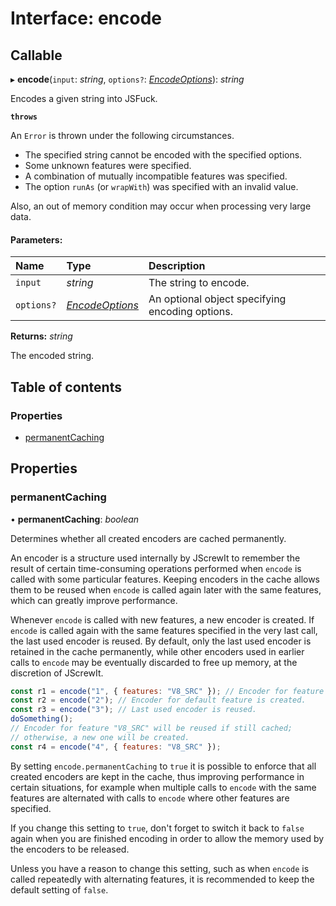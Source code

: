 # Interface: encode

## Callable

▸ **encode**(`input`: *string*, `options?`: [*EncodeOptions*](encodeoptions.md)): *string*

Encodes a given string into JSFuck.

**`throws`** 

An `Error` is thrown under the following circumstances.
 - The specified string cannot be encoded with the specified options.
 - Some unknown features were specified.
 - A combination of mutually incompatible features was specified.
 - The option `runAs` (or `wrapWith`) was specified with an invalid value.

Also, an out of memory condition may occur when processing very large data.

#### Parameters:

Name | Type | Description |
:------ | :------ | :------ |
`input` | *string* |   The string to encode.    |
`options?` | [*EncodeOptions*](encodeoptions.md) |   An optional object specifying encoding options.    |

**Returns:** *string*

The encoded string.

## Table of contents

### Properties

- [permanentCaching](encode.md#permanentcaching)

## Properties

### permanentCaching

• **permanentCaching**: *boolean*

Determines whether all created encoders are cached permanently.

An encoder is a structure used internally by JScrewIt to remember the result of certain
time-consuming operations performed when `encode` is called with some particular features.
Keeping encoders in the cache allows them to be reused when `encode` is called again later
with the same features, which can greatly improve performance.

Whenever `encode` is called with new features, a new encoder is created.
If `encode` is called again with the same features specified in the very last call, the last
used encoder is reused.
By default, only the last used encoder is retained in the cache permanently, while other
encoders used in earlier calls to `encode` may be eventually discarded to free up memory, at
the discretion of JScrewIt.

```js
const r1 = encode("1", { features: "V8_SRC" }); // Encoder for feature "V8_SRC" is created.
const r2 = encode("2"); // Encoder for default feature is created.
const r3 = encode("3"); // Last used encoder is reused.
doSomething();
// Encoder for feature "V8_SRC" will be reused if still cached;
// otherwise, a new one will be created.
const r4 = encode("4", { features: "V8_SRC" });
```

By setting `encode.permanentCaching` to `true` it is possible to enforce that all created
encoders are kept in the cache, thus improving performance in certain situations, for example
when multiple calls to `encode` with the same features are alternated with calls to `encode`
where other features are specified.

If you change this setting to `true`, don't forget to switch it back to `false` again when
you are finished encoding in order to allow the memory used by the encoders to be released.

Unless you have a reason to change this setting, such as when `encode` is called repeatedly
with alternating features, it is recommended to keep the default setting of `false`.

